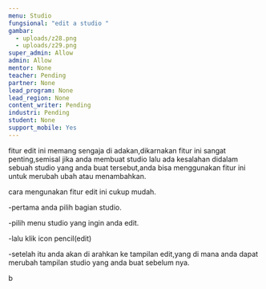 ```yaml
---
menu: Studio
fungsional: "edit a studio "
gambar:
  - uploads/z28.png
  - uploads/z29.png
super_admin: Allow
admin: Allow
mentor: None
teacher: Pending
partner: None
lead_program: None
lead_region: None
content_writer: Pending
industri: Pending
student: None
support_mobile: Yes
---
```

fitur edit ini memang sengaja di adakan,dikarnakan fitur ini sangat penting,semisal jika anda membuat studio lalu ada kesalahan didalam sebuah studio yang anda buat tersebut,anda bisa menggunakan fitur ini untuk merubah ubah atau menambahkan.

cara mengunakan fitur edit ini cukup mudah.

\-pertama anda pilih bagian studio.

\-pilih menu studio yang ingin anda edit.

\-lalu klik icon pencil﻿(edit)

\-setelah itu anda akan di arahkan ke tampilan edit,yang di mana anda dapat merubah tampilan studio yang anda buat sebelum nya.

b